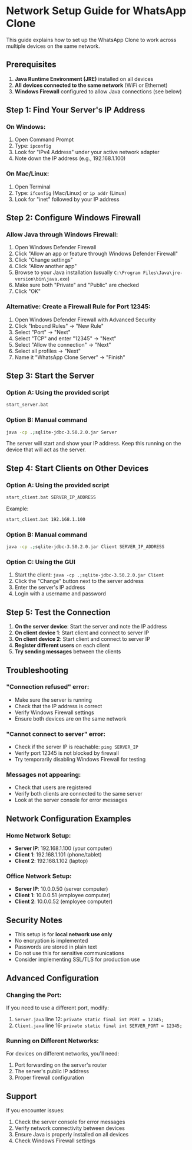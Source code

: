 # Network Setup Guide for WhatsApp Clone

This guide explains how to set up the WhatsApp Clone to work across multiple devices on the same network.

## Prerequisites

1. **Java Runtime Environment (JRE)** installed on all devices
2. **All devices connected to the same network** (WiFi or Ethernet)
3. **Windows Firewall** configured to allow Java connections (see below)

## Step 1: Find Your Server's IP Address

### On Windows:
1. Open Command Prompt
2. Type: `ipconfig`
3. Look for "IPv4 Address" under your active network adapter
4. Note down the IP address (e.g., 192.168.1.100)

### On Mac/Linux:
1. Open Terminal
2. Type: `ifconfig` (Mac/Linux) or `ip addr` (Linux)
3. Look for "inet" followed by your IP address

## Step 2: Configure Windows Firewall

### Allow Java through Windows Firewall:
1. Open Windows Defender Firewall
2. Click "Allow an app or feature through Windows Defender Firewall"
3. Click "Change settings"
4. Click "Allow another app"
5. Browse to your Java installation (usually `C:\Program Files\Java\jre-version\bin\java.exe`)
6. Make sure both "Private" and "Public" are checked
7. Click "OK"

### Alternative: Create a Firewall Rule for Port 12345:
1. Open Windows Defender Firewall with Advanced Security
2. Click "Inbound Rules" → "New Rule"
3. Select "Port" → "Next"
4. Select "TCP" and enter "12345" → "Next"
5. Select "Allow the connection" → "Next"
6. Select all profiles → "Next"
7. Name it "WhatsApp Clone Server" → "Finish"

## Step 3: Start the Server

### Option A: Using the provided script
```bash
start_server.bat
```

### Option B: Manual command
```bash
java -cp .;sqlite-jdbc-3.50.2.0.jar Server
```

The server will start and show your IP address. Keep this running on the device that will act as the server.

## Step 4: Start Clients on Other Devices

### Option A: Using the provided script
```bash
start_client.bat SERVER_IP_ADDRESS
```

Example:
```bash
start_client.bat 192.168.1.100
```

### Option B: Manual command
```bash
java -cp .;sqlite-jdbc-3.50.2.0.jar Client SERVER_IP_ADDRESS
```

### Option C: Using the GUI
1. Start the client: `java -cp .;sqlite-jdbc-3.50.2.0.jar Client`
2. Click the "Change" button next to the server address
3. Enter the server's IP address
4. Login with a username and password

## Step 5: Test the Connection

1. **On the server device**: Start the server and note the IP address
2. **On client device 1**: Start client and connect to server IP
3. **On client device 2**: Start client and connect to server IP
4. **Register different users** on each client
5. **Try sending messages** between the clients

## Troubleshooting

### "Connection refused" error:
- Make sure the server is running
- Check that the IP address is correct
- Verify Windows Firewall settings
- Ensure both devices are on the same network

### "Cannot connect to server" error:
- Check if the server IP is reachable: `ping SERVER_IP`
- Verify port 12345 is not blocked by firewall
- Try temporarily disabling Windows Firewall for testing

### Messages not appearing:
- Check that users are registered
- Verify both clients are connected to the same server
- Look at the server console for error messages

## Network Configuration Examples

### Home Network Setup:
- **Server IP**: 192.168.1.100 (your computer)
- **Client 1**: 192.168.1.101 (phone/tablet)
- **Client 2**: 192.168.1.102 (laptop)

### Office Network Setup:
- **Server IP**: 10.0.0.50 (server computer)
- **Client 1**: 10.0.0.51 (employee computer)
- **Client 2**: 10.0.0.52 (employee computer)

## Security Notes

- This setup is for **local network use only**
- No encryption is implemented
- Passwords are stored in plain text
- Do not use this for sensitive communications
- Consider implementing SSL/TLS for production use

## Advanced Configuration

### Changing the Port:
If you need to use a different port, modify:
1. `Server.java` line 12: `private static final int PORT = 12345;`
2. `Client.java` line 16: `private static final int SERVER_PORT = 12345;`

### Running on Different Networks:
For devices on different networks, you'll need:
1. Port forwarding on the server's router
2. The server's public IP address
3. Proper firewall configuration

## Support

If you encounter issues:
1. Check the server console for error messages
2. Verify network connectivity between devices
3. Ensure Java is properly installed on all devices
4. Check Windows Firewall settings 